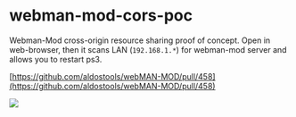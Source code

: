 # webman-mod-cors-poc
Webman-Mod cross-origin resource sharing proof of concept. 
Open in web-browser, then it scans LAN (`192.168.1.*`) for webman-mod server and allows you to restart ps3.

[https://github.com/aldostools/webMAN-MOD/pull/458](https://github.com/aldostools/webMAN-MOD/pull/458)

![](http://ipic.su/img/img7/fs/kiss_13kb.1609676909.png)
